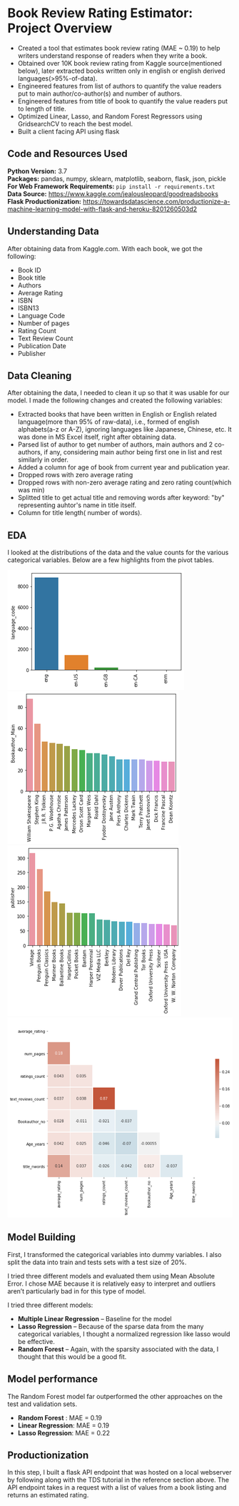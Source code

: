 # Book Review Rating Estimator: Project Overview 
* Created a tool that estimates book review rating (MAE ~ 0.19) to help writers understand response of readers when they write a book.
* Obtained over 10K book review rating from Kaggle source(mentioned below), later extracted books written only in english or english derived languages(>95%-of-data).
* Engineered features from list of authors to quantify the value readers put to main author/co-author(s) and number of authors.
* Engineered features from title of book to quantify the value readers put to length of title. 
* Optimized Linear, Lasso, and Random Forest Regressors using GridsearchCV to reach the best model. 
* Built a client facing API using flask 

## Code and Resources Used 
**Python Version:** 3.7  
**Packages:** pandas, numpy, sklearn, matplotlib, seaborn, flask, json, pickle  
**For Web Framework Requirements:**  ```pip install -r requirements.txt```  
**Data Source:** https://www.kaggle.com/jealousleopard/goodreadsbooks  
**Flask Productionization:** https://towardsdatascience.com/productionize-a-machine-learning-model-with-flask-and-heroku-8201260503d2

## Understanding Data
After obtaining data from Kaggle.com. With each book, we got the following:
*  Book ID
*  Book title
*  Authors
*  Average Rating
*  ISBN
*  ISBN13
*  Language Code
*  Number of pages
*  Rating Count
*  Text Review Count
*  Publication Date
*  Publisher

## Data Cleaning
After obtaining the data, I needed to clean it up so that it was usable for our model. I made the following changes and created the following variables:

*	Extracted books that have been written in English or English related language(more than 95% of raw-data), i.e., formed of english alphabets(a-z or A-Z), ignoring languages like Japanese, Chinese, etc. It was done in MS Excel itself, right after obtaining data.
*  Parsed list of author to get number of authors, main authors and 2 co-authors, if any, considering main author being first one in list and rest similarly in order.
*  Added a column for age of book from current year and publication year.
*  Dropped rows with zero average rating
*  Dropped rows with non-zero average rating and zero rating count(which was min)
*  Splitted title to get actual title and removing words after keyword: "by" representing auhtor's name in title itself.
*  Column for title length( number of words).

## EDA
I looked at the distributions of the data and the value counts for the various categorical variables. Below are a few highlights from the pivot tables. 

![alt text](https://github.com/miteshmadaan/BookReview/blob/main/EDA_images/language%20wise%20distribution%20of%20books.png)
![alt text](https://github.com/miteshmadaan/BookReview/blob/main/EDA_images/main%20author%20wise%20distribution%20of%20books.png)
![alt text](https://github.com/miteshmadaan/BookReview/blob/main/EDA_images/publisher%20wise%20distribution%20of%20books.png)
![alt text](https://github.com/miteshmadaan/BookReview/blob/main/EDA_images/corr%20matrix%20image.png)

## Model Building 

First, I transformed the categorical variables into dummy variables. I also split the data into train and tests sets with a test size of 20%.   

I tried three different models and evaluated them using Mean Absolute Error. I chose MAE because it is relatively easy to interpret and outliers aren’t particularly bad in for this type of model.   

I tried three different models:
*	**Multiple Linear Regression** – Baseline for the model
*	**Lasso Regression** – Because of the sparse data from the many categorical variables, I thought a normalized regression like lasso would be effective.
*	**Random Forest** – Again, with the sparsity associated with the data, I thought that this would be a good fit. 

## Model performance
The Random Forest model far outperformed the other approaches on the test and validation sets. 
*	**Random Forest** : MAE = 0.19
*	**Linear Regression**: MAE = 0.19
*	**Lasso Regression**: MAE = 0.22

## Productionization 
In this step, I built a flask API endpoint that was hosted on a local webserver by following along with the TDS tutorial in the reference section above. The API endpoint takes in a request with a list of values from a book listing and returns an estimated rating. 



